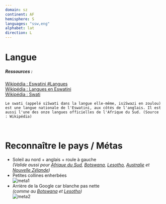 ```yaml
---
domain: sz
continent: AF
hemisphere: S
languages: "ssw,eng"
alphabet: lat
direction: L
---
```


# Langue

##### Ressources :

[Wikipédia : Eswatini #Langues](https://fr.wikipedia.org/wiki/Eswatini#Langues)  
[Wikipédia : Langues en Eswatini](https://fr.wikipedia.org/wiki/Langues_en_Eswatini)  
[Wikipédia : Swati](https://fr.wikipedia.org/wiki/Swati)  

```
Le swati (appelé siSwati dans la langue elle-même, isiSwazi en zoulou) est une langue nationale de l'Eswatini, aux côtés de l'anglais. Il est aussi l'une des onze langues officielles de l'Afrique du Sud. (Source : Wikipédia)
```


<br/>

# Reconnaître le pays / Métas

- Soleil au nord + anglais + roule à gauche  
  *(Valide aussi pour [Afrique du Sud](/flag/za), [Botswana](/flag/bw), [Lesotho](/flag/ls), [Australie](/flag/au) et [Nouvelle Zélande](/flag/nz))*
- Petites collines enherbées  
  ![meta1](/images/sz_geoguessr.png)
- Arrière de la Google car blanche pas nette  
  *(comme au [Botswana](/flag/bw) et [Lesotho](/flag/ls))*  
  ![meta2](/images/sz_geoguessr2.png)
